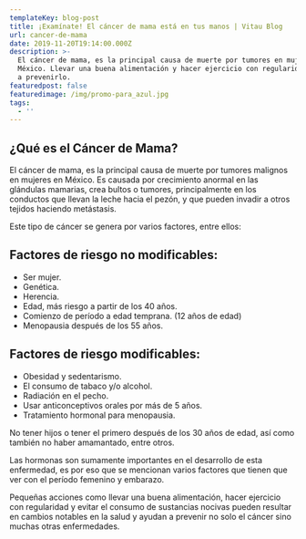 ```yaml
---
templateKey: blog-post
title: ¡Examínate! El cáncer de mama está en tus manos | Vitau Blog
url: cancer-de-mama
date: 2019-11-20T19:14:00.000Z
description: >-
  El cáncer de mama, es la principal causa de muerte por tumores en mujeres en
  México. Llevar una buena alimentación y hacer ejercicio con regularidad ayudan
  a prevenirlo.
featuredpost: false
featuredimage: /img/promo-para_azul.jpg
tags:
  - ''
---
```

## ¿Qué es el Cáncer de Mama?

El cáncer de mama, es la principal causa de muerte por tumores malignos en mujeres en México. Es causada por crecimiento anormal en las glándulas mamarias, crea bultos o tumores, principalmente en los conductos que llevan la leche hacia el pezón, y que pueden invadir a otros tejidos haciendo metástasis. 

Este tipo de cáncer se genera por varios factores, entre ellos:

## Factores de riesgo no modificables:

* Ser mujer.
* Genética.
* Herencia.
* Edad, más riesgo a partir de los 40 años. 
* Comienzo de período a edad temprana. (12 años de edad)
* Menopausia después de los 55 años.



## Factores de riesgo modificables:

* Obesidad y sedentarismo.
* El consumo de tabaco y/o alcohol.
* Radiación en el pecho.
* Usar anticonceptivos orales por más de 5 años.
* Tratamiento hormonal para menopausia.

No tener hijos o tener el primero después de los 30 años de edad, así como también no haber amamantado, entre otros.

Las hormonas son sumamente importantes en el desarrollo de esta enfermedad, es por eso que se mencionan varios factores que tienen que ver con el período femenino y embarazo. 

Pequeñas acciones como llevar una buena alimentación, hacer ejercicio con regularidad y evitar el consumo de sustancias nocivas pueden resultar en cambios notables en la salud y ayudan a prevenir no solo el cáncer sino muchas otras enfermedades.
